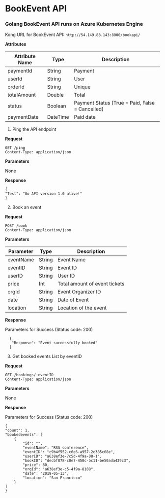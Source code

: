 # BookEvent API


### Golang BookEvent API runs on Azure Kubernetes Engine

Kong URL for BookEvent API:
```http://54.149.88.143:8000/bookapi/```

**Attributes**

|Attribute Name    | Type    | Description|
|---------------|-------|------------|
|paymentId |String|Payment| Id         |
|userId |    String  |    User  |     Id |
|orderId |    String | Unique | Order Number |
|totalAmount |Double |Total | Amount Paid |
|status    | Boolean |    Payment Status (True = Paid, False = Cancelled) |
|paymentDate |DateTime    |Paid date|

1. Ping the API endpoint
   
**Request**
   
```
GET /ping
Content-Type: application/json
```
    
**Parameters**

None


**Response**

```
{
"Test": "Go API version 1.0 alive!"
}
```
    


2. Book an event

**Request**

```
POST /book
Content-Type: application/json
```

**Parameters**

|Parameter    |Type |    Description|
|-----|-----|------|
|eventName    |String|    Event Name|
|eventID|    String|    Event ID|
|userID|    String|    User ID|
|price|    Int|    Total amount of event tickets|
|orgId|    String|    Event Organizer ID|
|date|    String|    Date of Event|
|location|    String|    Location of the event|

**Response**

Parameters for Success (Status code: 200)
```
  {
   "Response": "Event successfully booked"
  }
```
3. Get booked events List by eventID

**Request**

```
GET /bookings/:eventID
Content-Type: application/json
```

**Parameters**

None

**Response**

Parameters for Success (Status code: 200)
```
{
"count": 1,
"bookedevents": [
    {
        "id": "",
        "eventName": "RSA conference",
        "eventID": "c9b4f552-c6e6-a957-2c385c08e",
        "userID": "a638ef3e-7c5d-4f9a-08-1",
        "bookID": "decbf878-c0e7-450c-bc11-be50ada439c3",
        "price": 80,
        "orgId": "a638ef3e-c5-4f9a-8108",
        "date": "2019-05-13",
        "location": "San Francisco"
    }
]
}
```
